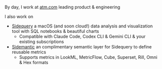 By day, I work at [atm.com](https://atm.com) leading product & engineering

I also work on
  - [Sidequery](https://sidequery.dev/) a macOS (and soon cloud!) data analysis and visualization tool with SQL notebooks & beautiful charts
    - Compatible with Claude Code, Codex CLI & Gemini CLI & your existing subscriptions
  - [Sidemantic](https://github.com/sidequery/sidemantic) an complimentary semantic layer for Sidequery to define reusable metrics
    - Supports metrics in LookML, MetricFlow, Cube, Superset, Rill, Omni & Hex formats
